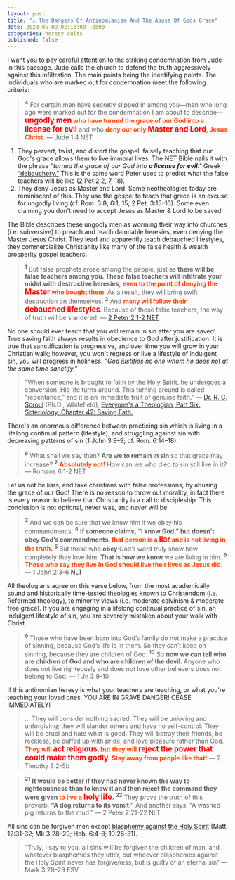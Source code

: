 ```yaml
---
layout: post
title: "⚠️ The Dangers Of Antinomianism And The Abuse Of Gods Grace"
date: 2023-05-08 02:10:00 -0500
categories: heresy cults
published: false
---
```


<!-- Any Theology That Turns The Grace Of Our God Into A License For Sin Is Antinomian, Heretical, And Marked Out For Condemnation. -->

<!-- An antinomian and heretical theology is one that perverts God's grace by turning it into a license for sin, and its promoters are marked out for condemnation. -->

<!-- Theological Liberalism Is The Antithesis of Christianity And Openly An Antinomian Heresy -->

<!-- Atheists: You don't have an intellectual objection to Christianity—you have an emotional, moral, or volitional objection. -->

<!-- Christ (Matthew 7:21-23). Jesus warned that false teachers would come in his name to lead people astray (Matthew 24:5, 24). False Christianity is exactly what you would expect to see if real Christianity is true. It is what Jesus predicted! -->

<!-- 🃏 How Antinomianism And Hyper-Grace Heresies Breed Hypocrisy, An Admonition To False Teachers -->

<!-- 🫶 Jesus replied, “Your mistake is that you don’t know the Scriptures, and you don’t know the power of God. -->

<!-- <span style="font-size:30px;">🃏</span> <span style="font-weight:bold;font-size:25px;color:Black;">The Dangers Of Antinomianism And Hyper-Grace Heresies And How They Breed Hypocrisy In The Church</span> -->

<!-- <span style="font-size:25px;">🫶</span> <span style="font-style:italic;font-size:1.2em;color:Black;">Jesus replied, “Your mistake is that you don’t know the Scriptures, and you don’t know the power of God.</span> -->

<!-- *"My people are destroyed for lack of knowledge; because you have rejected knowledge, I reject you... I also will forget your children."*  -->

I want you to pay careful attention to the striking condemnation from Jude in this passage. Jude calls the church to defend the truth aggressively against this infiltration. The main points being the identifying points. The individuals who are marked out for condemnation meet the following criteria: 

<!-- I urge you to give close attention to the striking denunciation in this passage by Jude, who exhorts the church to vigorously defend the truth against the infiltration of false teachings, highlighting the key identifying characteristics of those who are subject to condemnation. -->

<!-- > <sup style="font-weight:bold;">4</sup> 4 For certain men have secretly slipped in among you—men who long ago[c] were marked out for the condemnation I am about to describe—<span style="font-weight:bold;color:orangered;"><span style="font-size:1.2em;color:red;">ungodly men</span> who have turned the grace of our God into a <span style="font-size:1.2em;color:red;">license for evil</span></span> and who <span style="font-weight:bold;color:orangered;">deny our only <span style="font-size:1.2em;color:red;">Master and Lord</span>, Jesus Christ</span>. &mdash; Jude 1:4 NET -->

> <sup style="font-weight:bold;">4</sup> For certain men have secretly slipped in among you—men who long ago were marked out for the condemnation I am about to describe—<span style="font-weight:bold;color:orangered;"><span style="font-size:1.2em;color:red;">ungodly men</span> who have turned the grace of our God into a <span style="font-size:1.2em;color:red;">license for evil</span></span> and who <span style="font-weight:bold;color:orangered;">deny our only <span style="font-size:1.2em;color:red;">Master and Lord</span>, Jesus Christ</span>. &mdash; Jude 1:4 NET

<!-- > <sup style="font-weight:bold;">4</sup> I say this because some <span style="font-weight:bold;color:orangered;"><span style="font-size:1.2em;color:red;">ungodly people</span> have <span style="font-size:1.2em;color:darksalmon;">wormed</span> their way into your churches, saying that God’s marvelous grace allows us to live immoral lives</span>. The condemnation of such people was recorded long ago, <span style="font-weight:bold;color:orangered;">for they have denied our only <span style="font-size:1.2em;color:red;">Master and Lord</span>, Jesus Christ</span>. &mdash; Jude 1:4 NLT -->

1. They pervert, twist, and distort the gospel, falsely teaching that our God's grace allows them to live immoral lives. The NET Bible nails it with the phrase *"turned the grace of our God into **a license for evil**."* Greek [“debauchery.”](https://www.biblegateway.com/passage/?search=Jude%204&version=NET) This is the same word Peter uses to predict what the false teachers will be like (2 Pet 2:2, 7, 18).
2. They deny Jesus as Master and Lord. Some neotheologies today are reminiscent of this. They use the gospel to teach that grace is an excuse for ungodly living (cf. Rom. 3:8; 6:1, 15; 2 Pet. 3:15–16). Some even claiming you don't need to accept Jesus as Master & Lord to be saved!

<!-- <span style="font-style:Italic;font-size:1.2em;color:Black;"></span> -->


<!-- > 24 Jesus replied, “Your mistake is that you don’t know the Scriptures, and you don’t know the power of God. -->

The Bible describes these ungodly men as worming their way into churches (i.e. subversive) to preach and teach damnable heresies, even denying the Master Jesus Christ. They lead and apparently teach debauched lifestyles, they commercialize Christianity like many of the false health & wealth prosperity gospel teachers.

<!-- > <sup style="font-weight:bold;">2</sup> But false prophets also arose among the people, just as **there will be false teachers among you, who will secretly bring in destructive heresies**, <span style="font-weight:bold;color:orangered;">even denying the <span style="font-size:1.2em;color:red;">Master</span> who bought them</span>, bringing upon themselves swift destruction. &mdash; 2 Peter 2:1 -->

> <sup style="font-weight:bold;">1</sup> But false prophets arose among the people, just as <span style="font-weight:bold;">there will be false teachers among you. These false teachers will infiltrate your midst with destructive heresies,</span> <span style="font-weight:bold;color:orangered;">even to the point of denying the <span style="font-size:1.2em;color:red;">Master</span> who bought them</span>. As a result, they will bring swift destruction on themselves. <sup style="font-weight:bold;">2</sup> And <span style="font-weight:bold;color:orangered;">many will follow their <span style="font-size:1.2em;color:red;">debauched lifestyles</span></span>. Because of these false teachers, the way of truth will be slandered. &mdash; [2 Peter 2:1-2 NET](https://www.biblegateway.com/passage/?search=2+Peter+2%3A1-2&version=NET)

No one should ever teach that you will remain in sin after you are saved! True saving faith always results in obedience to God after justification. It is true that sanctification is progressive, and over time you will grow in your Christian walk; however, you won't regress or live a lifestyle of indulgent sin, you will progress in holiness. *"God justifies no one whom he does not at the same time sanctify."*

> "When someone is brought to faith by the Holy Spirit, he undergoes a conversion. His life turns around. This turning around is called “repentance,” and it is an immediate fruit of genuine faith." &mdash; [Dr. R. C. Sproul](https://youtu.be/-HMb9YjRq8Q) (Ph.D., Whitefield), <a href="https://amzn.to/3m2RPXR">Everyone's a Theologian, Part Six: Soteriology. Chapter 42: Saving Fath.</a>

There's an enormous difference between practicing sin which is living in a lifelong continual pattern (lifestyle), and struggling against sin with decreasing patterns of sin (1 John 3:8–9; cf. Rom. 6:14–18).

> <sup style="font-weight:bold;">6</sup> What shall we say then? <span style="font-weight:bold;">Are we to remain in sin</span> so that grace may increase? <sup style="font-weight:bold;">2</sup> <span style="font-weight:bold;color:orangered;">Absolutely not!</span> How can we who died to sin still live in it? &mdash; Romans 6:1-2 NET

Let us not be liars, and fake christians with false professions, by abusing the grace of our God! There is no reason to throw out morality, in fact there is every reason to believe that Christianity is a call to discipleship. This conclusion is not optional, never was, and never will be.

> <sup style="font-weight:bold;">3</sup> And we can be sure that we know him if we obey his commandments. <sup style="font-weight:bold;">4</sup> <span style="font-weight:bold;">If someone claims, “I know God,” but doesn’t obey God’s commandments, <span style="color:orangered;">that person is a <span style="font-size:1.2em;color:red;">liar</span> and is not living in the truth</span>.</span> <sup style="font-weight:bold;">5</sup> But those who **obey** God’s word truly show how completely they love him. **That is how we know** we are living in him. <sup style="font-weight:bold;">6</sup> <span style="font-weight:bold;color:orangered;">Those who say they live in God should live their lives as Jesus did.</span> &mdash; 1 John 2:3-6 [NLT](https://www.biblegateway.com/passage/?search=John+3%3A36%3B+1Jn+2%3A3-6&version=ESV;NET;NLT)

<!-- 6 Well then, should we keep on sinning so that God can show us more and more of his wonderful grace? 2 Of course not! Since we have died to sin, how can we continue to live in it? -->

All theologians agree on this verse below, from the most academically sound and historically time-tested theologies known to Christendom (i.e. Reformed theology), to minority views (i.e. moderate calvinism & moderate free grace). If you are engaging in a lifelong continual practice of sin, an indulgent lifestyle of sin, you are severely mistaken about your walk with Christ.

> <sup style="font-weight:bold;">9</sup> Those who have been born into God’s family do not make a practice of sinning, because God’s life is in them. So they can’t keep on sinning, because they are children of God. <sup style="font-weight:bold;">10</sup> So **now we can tell who are children of God and who are children of the devil**. Anyone who does not live righteously and does not love other believers does not belong to God. &mdash; 1 Jn 3:9-10

If this antinomian heresy is what your teachers are teaching, or what you're teaching your loved ones. YOU ARE IN GRAVE DANGER! CEASE IMMEDIATELY!

> ... They will consider nothing sacred. They will be unloving and unforgiving; they will slander others and have no self-control. They will be cruel and hate what is good. They will betray their friends, be reckless, be puffed up with pride, and love pleasure rather than God. <span style="font-weight:bold;color:orangered;">They will <span style="font-size:1.2em;color:red;">act religious</span>, but they will <span style="font-size:1.2em;color:red;">reject the power that could make them godly</span>. Stay away from people like that!</span> &mdash; 2 Timothy 3:2-5b

> <sup style="font-weight:bold;">21</sup> <span style="font-weight:bold;">It would be better if they had never known the way to righteousness than to know it and then reject the **command** they were given <span style="font-weight:bold;color:orangered;">to live a</span> <span style="font-size:1.2em;color:red;">holy life</span>.</span> <sup style="font-weight:bold;">22</sup> They prove the truth of this proverb: <span style="font-weight:bold;">“A dog returns to its vomit.”</span> And another says, “A washed pig returns to the mud.” &mdash; 2 Peter 2:21-22 NLT

All sins can be forgiven men except [blasphemy against the Holy Spirit](https://carm.org/about-the-holy-spirit/what-is-blasphemy-of-the-holy-spirit/) (Matt. 12:31-32; Mk 3:28–29; Heb. 6:4-8; 10:26-31).

> “Truly, I say to you, all sins will be forgiven the children of man, and whatever blasphemies they utter, but whoever blasphemes against the Holy Spirit never has forgiveness, but is guilty of an eternal sin” &mdash; Mark 3:28–29 ESV

<!-- Mark 12:24 -->

<!-- <span style="font-style:Italic;font-size:1.2em;color:Black;">An Admonition To False Teachers</span> -->

<!-- > <sup style="font-weight:bold;">1</sup> <span style="font-weight:bold;">“Woe to the shepherds who destroy and scatter the sheep of my pasture!” declares the Lord.</span> <sup style="font-weight:bold;">2</sup> Therefore thus says the Lord, the God of Israel, concerning the shepherds who care for my people: <span style="font-weight:bold;">“You have scattered my flock and have driven them away, and you have not attended to them. Behold, I will attend to you for your evil deeds, declares the Lord.</span> <sup style="font-weight:bold;">3</sup> Then I will gather the remnant of my flock out of all the countries where I have driven them, and I will bring them back to their fold, and they shall be fruitful and multiply. <sup style="font-weight:bold;">4</sup> I will set shepherds over them who will care for them, and they shall fear no more, nor be dismayed, neither shall any be missing, declares the Lord. &mdash; Jeremiah 23:1-4 -->

<!-- <span style="font-size:30px;">🫶</span> <span style="font-weight:bold;font-size:25px;color:Black;">Your mistake is that you don’t know the Scriptures</span> -->

<!-- Scripture alone (*Sola Scriptura*) sure is nailed down quite nicely by Jesus words in Mark 12:24, and is somewhat eerily reminiscent of Hosea 4:6 *"My people are destroyed for lack of knowledge"*. While the contexts are separate, the message is the same, scripture begets knowledge, and knowledge prevents death. -->

<!-- > Jesus replied, “Your mistake is that you don’t know the Scriptures, and you don’t know the power of God. -->


<script>
    var refTagger = {
        settings: {
            bibleVersion: 'NLT'
        }
    }; 

    (function(d, t) {
        var n=d.querySelector('[nonce]');
        refTagger.settings.nonce = n && (n.nonce||n.getAttribute('nonce'));
        var g = d.createElement(t), s = d.getElementsByTagName(t)[0];
        g.src = 'https://api.reftagger.com/v2/RefTagger.js';
        g.nonce = refTagger.settings.nonce;
        s.parentNode.insertBefore(g, s);
    }(document, 'script'));
</script>